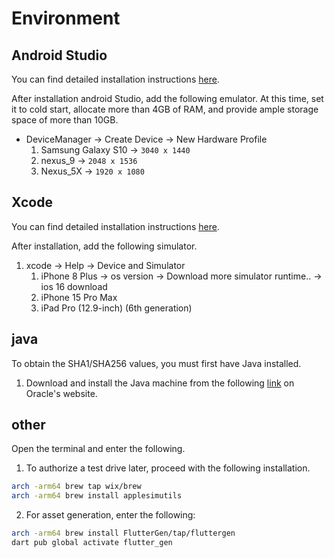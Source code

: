 # Environment

## Android Studio

You can find detailed installation instructions [here](https://developer.android.com/studio).

After installation android Studio, add the following emulator. At this time, set it to cold start, allocate more than 4GB of RAM, and provide ample storage space of more than 10GB.

* DeviceManager → Create Device → New Hardware Profile
  1. Samsung Galaxy S10 → `3040 x 1440`
  2. nexus\_9 → `2048 x 1536`
  3. Nexus\_5X → `1920 x 1080`



## Xcode

You can find detailed installation instructions [here](https://developer.apple.com/xcode/).

After installation, add the following simulator.

1. xcode → Help → Device and Simulator
   1. iPhone 8 Plus → os version → Download more simulator runtime.. → ios 16 download
   2. iPhone 15 Pro Max
   3. iPad Pro (12.9-inch) (6th generation)



## java

To obtain the SHA1/SHA256 values, you must first have Java installed.

1. Download and install the Java machine from the following [link](https://www.oracle.com/java/technologies/downloads/#jdk17-mac) on Oracle's website.



## other

Open the terminal and enter the following.

1. To authorize a test drive later, proceed with the following installation.

```bash
arch -arm64 brew tap wix/brew
arch -arm64 brew install applesimutils
```



2. For asset generation, enter the following:

```bash
arch -arm64 brew install FlutterGen/tap/fluttergen
dart pub global activate flutter_gen
```
